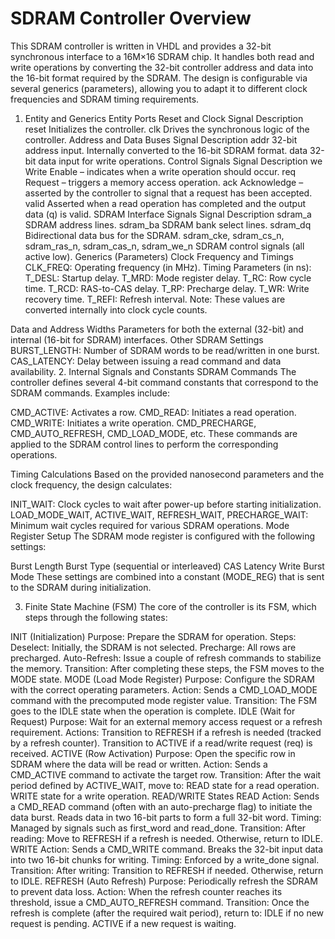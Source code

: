 # SDRAM Controller Overview
This SDRAM controller is written in VHDL and provides a 32-bit synchronous interface to a 16M×16 SDRAM chip. It handles both read and write operations by converting the 32-bit controller address and data into the 16-bit format required by the SDRAM. The design is configurable via several generics (parameters), allowing you to adapt it to different clock frequencies and SDRAM timing requirements.

1. Entity and Generics
Entity Ports
Reset and Clock
Signal	Description
reset	Initializes the controller.
clk	Drives the synchronous logic of the controller.
Address and Data Buses
Signal	Description
addr	32-bit address input. Internally converted to the 16-bit SDRAM format.
data	32-bit data input for write operations.
Control Signals
Signal	Description
we	Write Enable – indicates when a write operation should occur.
req	Request – triggers a memory access operation.
ack	Acknowledge – asserted by the controller to signal that a request has been accepted.
valid	Asserted when a read operation has completed and the output data (q) is valid.
SDRAM Interface Signals
Signal	Description
sdram_a	SDRAM address lines.
sdram_ba	SDRAM bank select lines.
sdram_dq	Bidirectional data bus for the SDRAM.
sdram_cke, sdram_cs_n, sdram_ras_n, sdram_cas_n, sdram_we_n	SDRAM control signals (all active low).
Generics (Parameters)
Clock Frequency and Timings
CLK_FREQ: Operating frequency (in MHz).
Timing Parameters (in ns):
T_DESL: Startup delay.
T_MRD: Mode register delay.
T_RC: Row cycle time.
T_RCD: RAS-to-CAS delay.
T_RP: Precharge delay.
T_WR: Write recovery time.
T_REFI: Refresh interval.
Note: These values are converted internally into clock cycle counts.

Data and Address Widths
Parameters for both the external (32-bit) and internal (16-bit for SDRAM) interfaces.
Other SDRAM Settings
BURST_LENGTH: Number of SDRAM words to be read/written in one burst.
CAS_LATENCY: Delay between issuing a read command and data availability.
2. Internal Signals and Constants
SDRAM Commands
The controller defines several 4-bit command constants that correspond to the SDRAM commands. Examples include:

CMD_ACTIVE: Activates a row.
CMD_READ: Initiates a read operation.
CMD_WRITE: Initiates a write operation.
CMD_PRECHARGE, CMD_AUTO_REFRESH, CMD_LOAD_MODE, etc.
These commands are applied to the SDRAM control lines to perform the corresponding operations.

Timing Calculations
Based on the provided nanosecond parameters and the clock frequency, the design calculates:

INIT_WAIT: Clock cycles to wait after power-up before starting initialization.
LOAD_MODE_WAIT, ACTIVE_WAIT, REFRESH_WAIT, PRECHARGE_WAIT: Minimum wait cycles required for various SDRAM operations.
Mode Register Setup
The SDRAM mode register is configured with the following settings:

Burst Length
Burst Type (sequential or interleaved)
CAS Latency
Write Burst Mode
These settings are combined into a constant (MODE_REG) that is sent to the SDRAM during initialization.

3. Finite State Machine (FSM)
The core of the controller is its FSM, which steps through the following states:

INIT (Initialization)
Purpose: Prepare the SDRAM for operation.
Steps:
Deselect: Initially, the SDRAM is not selected.
Precharge: All rows are precharged.
Auto-Refresh: Issue a couple of refresh commands to stabilize the memory.
Transition: After completing these steps, the FSM moves to the MODE state.
MODE (Load Mode Register)
Purpose: Configure the SDRAM with the correct operating parameters.
Action: Sends a CMD_LOAD_MODE command with the precomputed mode register value.
Transition: The FSM goes to the IDLE state when the operation is complete.
IDLE (Wait for Request)
Purpose: Wait for an external memory access request or a refresh requirement.
Actions:
Transition to REFRESH if a refresh is needed (tracked by a refresh counter).
Transition to ACTIVE if a read/write request (req) is received.
ACTIVE (Row Activation)
Purpose: Open the specific row in SDRAM where the data will be read or written.
Action: Sends a CMD_ACTIVE command to activate the target row.
Transition: After the wait period defined by ACTIVE_WAIT, move to:
READ state for a read operation.
WRITE state for a write operation.
READ/WRITE States
READ
Action:
Sends a CMD_READ command (often with an auto-precharge flag) to initiate the data burst.
Reads data in two 16-bit parts to form a full 32-bit word.
Timing: Managed by signals such as first_word and read_done.
Transition: After reading:
Move to REFRESH if a refresh is needed.
Otherwise, return to IDLE.
WRITE
Action:
Sends a CMD_WRITE command.
Breaks the 32-bit input data into two 16-bit chunks for writing.
Timing: Enforced by a write_done signal.
Transition: After writing:
Transition to REFRESH if needed.
Otherwise, return to IDLE.
REFRESH (Auto Refresh)
Purpose: Periodically refresh the SDRAM to prevent data loss.
Action: When the refresh counter reaches its threshold, issue a CMD_AUTO_REFRESH command.
Transition: Once the refresh is complete (after the required wait period), return to:
IDLE if no new request is pending.
ACTIVE if a new request is waiting.
